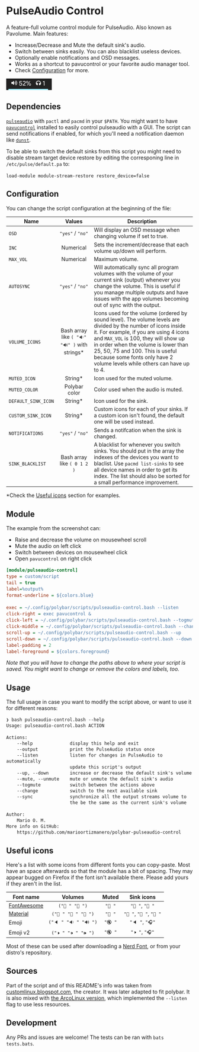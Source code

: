# PulseAudio Control

A feature-full volume control module for PulseAudio. Also known as Pavolume. Main features:

* Increase/Decrease and Mute the default sink's audio.
* Switch between sinks easily. You can also blacklist useless devices.
* Optionally enable notifications and OSD messages.
* Works as a shortcut to pavucontrol or your favorite audio manager tool.
* Check [Configuration](#configuration) for more.

![example](screenshots/example.png)


## Dependencies

[`pulseaudio`](https://www.freedesktop.org/wiki/Software/PulseAudio/) with `pactl` and `pacmd` in your `$PATH`. You might want to have [`pavucontrol`](https://freedesktop.org/software/pulseaudio/pavucontrol/) installed to easily control pulseaudio with a GUI. The script can send notifications if enabled, for which you'll need a notification daemon like [`dunst`](https://github.com/dunst-project/dunst).

To be able to switch the default sinks from this script you might need to disable stream target device restore by editing the corresponing line in `/etc/pulse/default.pa` to:

`load-module module-stream-restore restore_device=false`


## Configuration

You can change the script configuration at the beginning of the file:

| Name                |  Values          | Description |
| ------------------- | :--------------: | ----------- |
| `OSD`               | `"yes"` / `"no"` | Will display an OSD message when changing volume if set to true. |
| `INC`               | Numerical        | Sets the increment/decrease that each volume up/down will perform. |
| `MAX_VOL`           | Numerical        | Maximum volume. |
| `AUTOSYNC`          | `"yes"` / `"no"` | Will automatically sync all program volumes with the volume of your current sink (output) whenever you change the volume. This is useful if you manage multiple outputs and have issues with the app volumes becoming out of sync with the output. |
| `VOLUME_ICONS`      | Bash array like `( "🔉" "🔊" )` with strings\* | Icons used for the volume (ordered by sound level). The volume levels are divided by the number of icons inside it. For example, if you are using 4 icons and `MAX_VOL` is 100, they will show up in order when the volume is lower than 25, 50, 75 and 100. This is useful because some fonts only have 2 volume levels while others can have up to 4. |
| `MUTED_ICON`        | String\*         | Icon used for the muted volume. |
| `MUTED_COLOR`       | Polybar color    | Color used when the audio is muted. |
| `DEFAULT_SINK_ICON` | String\*         | Icon used for the sink. |
| `CUSTOM_SINK_ICON`  | String\*         | Custom icons for each of your sinks. If a custom icon isn't found, the default one will be used instead. |
| `NOTIFICATIONS`     | `"yes"` / `"no"` | Sends a notifcation when the sink is changed. |
| `SINK_BLACKLIST`    | Bash array like `( 0 1 2 )` | A blacklist for whenever you switch sinks. You should put in the array the indexes of the devices you want to blaclist. Use `pacmd list-sinks` to see all device names in order to get its index. The list should also be sorted for a small performance improvement. |

\*Check the [Useful icons](#useful-icons) section for examples.


## Module

The example from the screenshot can:

* Raise and decrease the volume on mousewheel scroll
* Mute the audio on left click
* Switch between devices on mousewheel click
* Open `pavucontrol` on right click

```ini
[module/pulseaudio-control]
type = custom/script
tail = true
label=%output%
format-underline = ${colors.blue}

exec = ~/.config/polybar/scripts/pulseaudio-control.bash --listen
click-right = exec pavucontrol &
click-left = ~/.config/polybar/scripts/pulseaudio-control.bash --togmute
click-middle = ~/.config/polybar/scripts/pulseaudio-control.bash --change
scroll-up = ~/.config/polybar/scripts/pulseaudio-control.bash --up
scroll-down = ~/.config/polybar/scripts/pulseaudio-control.bash --down
label-padding = 2
label-foreground = ${colors.foreground}
```

*Note that you will have to change the paths above to where your script is saved. You might want to change or remove the colors and labels, too.*

## Usage

The full usage in case you want to modify the script above, or want to use it for different reasons:

```
❯ bash pulseaudio-control.bash --help
Usage: pulseaudio-control.bash ACTION

Actions:
    --help              display this help and exit
    --output            print the PulseAudio status once
    --listen            listen for changes in PulseAudio to automatically
                        update this script's output
    --up, --down        increase or decrease the default sink's volume
    --mute, --unmute    mute or unmute the default sink's audio
    --togmute           switch between the actions above
    --change            switch to the next available sink
    --sync              synchronize all the output streams volume to
                        the be the same as the current sink's volume

Author:
    Mario O. M.
More info on GitHub:
    https://github.com/marioortizmanero/polybar-pulseaudio-control
```

## Useful icons

Here's a list with some icons from different fonts you can copy-paste. Most have an space afterwards so that the module has a bit of spacing. They may appear bugged on Firefox if the font isn't available there. Please add yours if they aren't in the list.

| Font name                                       | Volumes               | Muted   | Sink icons             |
| ----------------------------------------------- | :-------------------: | :-----: | :--------------------: |
| [FontAwesome](https://fontawesome.com)          | `(" " " ")`         | `" "`  | `" "`, `" "`         |
| [Material](https://material.io/resources/icons) | `(" " " " " ")`    | `" "`  | `" "`, `" "`, `" "` |
| Emoji                                           | `("🔈 " "🔉 " "🔊 ")` | `"🔇 "` | `"🔈 "`, `"🎧"`        |
| Emoji v2                                        | `("🕨 " "🕩 " "🕪 ")`    | `"🔇 "` | `"🕨 "`, `"🎧"`         |

Most of these can be used after downloading a [Nerd Font](https://www.nerdfonts.com/), or from your distro's repository.

##  Sources

Part of the script and of this README's info was taken from [customlinux.blogspot.com](http://customlinux.blogspot.com/2013/02/pavolumesh-control-active-sink-volume.html), the creator. It was later adapted to fit polybar. It is also mixed with [the ArcoLinux version](https://github.com/arcolinux/arcolinux-polybar/blob/master/etc/skel/.config/polybar/scripts/pavolume.sh), which implemented the `--listen` flag to use less resources.

## Development

Any PRs and issues are welcome! The tests can be ran with `bats tests.bats`.
